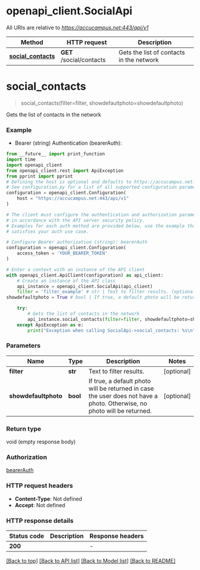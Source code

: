 # openapi_client.SocialApi

All URIs are relative to *https://accucampus.net:443/api/v1*

Method | HTTP request | Description
------------- | ------------- | -------------
[**social_contacts**](SocialApi.md#social_contacts) | **GET** /social/contacts | Gets the list of contacts in the network


# **social_contacts**
> social_contacts(filter=filter, showdefaultphoto=showdefaultphoto)

Gets the list of contacts in the network

### Example

* Bearer (string) Authentication (bearerAuth):
```python
from __future__ import print_function
import time
import openapi_client
from openapi_client.rest import ApiException
from pprint import pprint
# Defining the host is optional and defaults to https://accucampus.net:443/api/v1
# See configuration.py for a list of all supported configuration parameters.
configuration = openapi_client.Configuration(
    host = "https://accucampus.net:443/api/v1"
)

# The client must configure the authentication and authorization parameters
# in accordance with the API server security policy.
# Examples for each auth method are provided below, use the example that
# satisfies your auth use case.

# Configure Bearer authorization (string): bearerAuth
configuration = openapi_client.Configuration(
    access_token = 'YOUR_BEARER_TOKEN'
)

# Enter a context with an instance of the API client
with openapi_client.ApiClient(configuration) as api_client:
    # Create an instance of the API class
    api_instance = openapi_client.SocialApi(api_client)
    filter = 'filter_example' # str | Text to filter results. (optional)
showdefaultphoto = True # bool | If true, a default photo will be returned in case the user does not have a photo. Otherwise, no photo will be returned. (optional)

    try:
        # Gets the list of contacts in the network
        api_instance.social_contacts(filter=filter, showdefaultphoto=showdefaultphoto)
    except ApiException as e:
        print("Exception when calling SocialApi->social_contacts: %s\n" % e)
```

### Parameters

Name | Type | Description  | Notes
------------- | ------------- | ------------- | -------------
 **filter** | **str**| Text to filter results. | [optional] 
 **showdefaultphoto** | **bool**| If true, a default photo will be returned in case the user does not have a photo. Otherwise, no photo will be returned. | [optional] 

### Return type

void (empty response body)

### Authorization

[bearerAuth](../README.md#bearerAuth)

### HTTP request headers

 - **Content-Type**: Not defined
 - **Accept**: Not defined

### HTTP response details
| Status code | Description | Response headers |
|-------------|-------------|------------------|
**200** |  |  -  |

[[Back to top]](#) [[Back to API list]](../README.md#documentation-for-api-endpoints) [[Back to Model list]](../README.md#documentation-for-models) [[Back to README]](../README.md)

